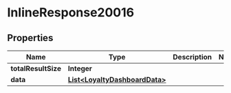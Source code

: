 

# InlineResponse20016

## Properties

Name | Type | Description | Notes
------------ | ------------- | ------------- | -------------
**totalResultSize** | **Integer** |  | 
**data** | [**List&lt;LoyaltyDashboardData&gt;**](LoyaltyDashboardData.md) |  | 



